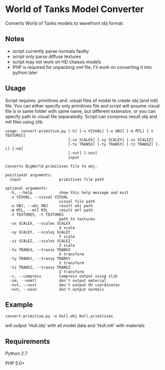 # World of Tanks Model Converter
Converts World of Tanks models to wavefront obj format.

## Notes
* script currently parse normals faultly
* script only parse diffuse textures
* script may not work on HD chassis models
* PHP is required for unpacking xml file, I'll work on converting it into python later

## Usage
Script requires .primitives and .visual files of model to create obj (and mtl) file. You can either specify only primitives file and script will assume visual file is in same folder with same name, but different extension, or you can specify path to visual file separatedly.
Script can compress result obj and mtl files using zlib.
```
usage: convert-primitive.py [-h] [-v VISUAL] [-o OBJ] [-m MTL] [-t TEXTURES]
                            [-sx SCALEX] [-sy SCALEY] [-sz SCALEZ]
                            [-tx TRANSX] [-ty TRANSY] [-tz TRANSZ] [-c] [-nm]
                            [-nvt] [-nvn]
                            input

Converts BigWorld primitives file to obj.

positional arguments:
  input                 primitives file path

optional arguments:
  -h, --help            show this help message and exit
  -v VISUAL, --visual VISUAL
                        visual file path
  -o OBJ, --obj OBJ     result obj path
  -m MTL, --mtl MTL     result mtl path
  -t TEXTURES, -t TEXTURES
                        path to textures
  -sx SCALEX, --scalex SCALEX
                        X scale
  -sy SCALEY, --scaley SCALEY
                        Y scale
  -sz SCALEZ, --scalez SCALEZ
                        Z scale
  -tx TRANSX, --transx TRANSX
                        X transform
  -ty TRANSY, --transy TRANSY
                        Y transform
  -tz TRANSZ, --transz TRANSZ
                        Z transform
  -c, --compress        Compress output using zlib
  -nm, --nomtl          don't output material
  -nvt, --novt          don't output UV coordinates
  -nvn, --novn          don't output normals
```

## Example
```convert-primitive.py -o Hull.obj Hull.primitives```

will output 'Hull.obj' with all model data and 'Hull.mtl' with materials

## Requirements
Python 2.7

PHP 5.0+
